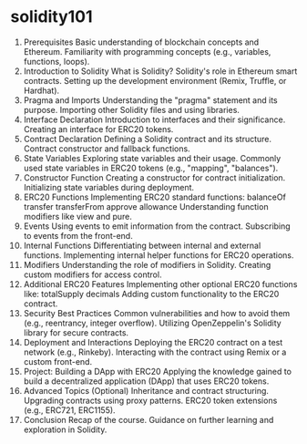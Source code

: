 # solidity101
1. Prerequisites
	Basic understanding of blockchain concepts and Ethereum.
	Familiarity with programming concepts (e.g., variables, functions, loops).
2. Introduction to Solidity
	What is Solidity?
	Solidity's role in Ethereum smart contracts.
	Setting up the development environment (Remix, Truffle, or Hardhat).
3. Pragma and Imports
	Understanding the "pragma" statement and its purpose.
	Importing other Solidity files and using libraries.
4. Interface Declaration
	Introduction to interfaces and their significance.
	Creating an interface for ERC20 tokens.
5. Contract Declaration
	Defining a Solidity contract and its structure.
	Contract constructor and fallback functions.
6. State Variables
	Exploring state variables and their usage.
	Commonly used state variables in ERC20 tokens (e.g., "mapping", "balances").
7. Constructor Function
	Creating a constructor for contract initialization.
	Initializing state variables during deployment.
8. ERC20 Functions
	Implementing ERC20 standard functions:
	balanceOf
	transfer
	transferFrom
	approve
	allowance
	Understanding function modifiers like view and pure.
9. Events
	Using events to emit information from the contract.
	Subscribing to events from the front-end.
10. Internal Functions
	Differentiating between internal and external functions.
	Implementing internal helper functions for ERC20 operations.
11. Modifiers
	Understanding the role of modifiers in Solidity.
	Creating custom modifiers for access control.
12. Additional ERC20 Features
	Implementing other optional ERC20 functions like:
	totalSupply
	decimals
	Adding custom functionality to the ERC20 contract.
13. Security Best Practices
	Common vulnerabilities and how to avoid them (e.g., reentrancy, integer overflow).
	Utilizing OpenZeppelin's Solidity library for secure contracts.
14. Deployment and Interactions
	Deploying the ERC20 contract on a test network (e.g., Rinkeby).
	Interacting with the contract using Remix or a custom front-end.
15. Project: Building a DApp with ERC20
	Applying the knowledge gained to build a decentralized application (DApp) that uses ERC20 tokens.
16. Advanced Topics (Optional)
	Inheritance and contract structuring.
	Upgrading contracts using proxy patterns.
	ERC20 token extensions (e.g., ERC721, ERC1155).
17. Conclusion
	Recap of the course.
	Guidance on further learning and exploration in Solidity.
